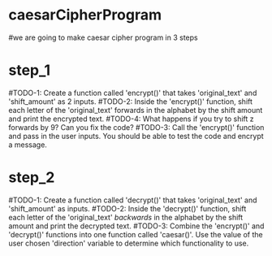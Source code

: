 # caesarCipherProgram
#we are going to make caesar cipher program  in 3 steps


# step_1
#TODO-1: Create a function called 'encrypt()' that takes 'original_text' and 'shift_amount' as 2 inputs.
#TODO-2: Inside the 'encrypt()' function, shift each letter of the 'original_text' forwards in the alphabet by the shift amount and print the encrypted text.
#TODO-4: What happens if you try to shift z forwards by 9? Can you fix the code?
#TODO-3: Call the 'encrypt()' function and pass in the user inputs. You should be able to test the code and encrypt a message.


# step_2
#TODO-1: Create a function called 'decrypt()' that takes 'original_text' and 'shift_amount' as inputs.
#TODO-2: Inside the 'decrypt()' function, shift each letter of the 'original_text' *backwards* in the alphabet by the shift amount and print the decrypted text.
#TODO-3: Combine the 'encrypt()' and 'decrypt()' functions into one function called 'caesar()'. Use the value of the user chosen 'direction' variable to determine which functionality to use.